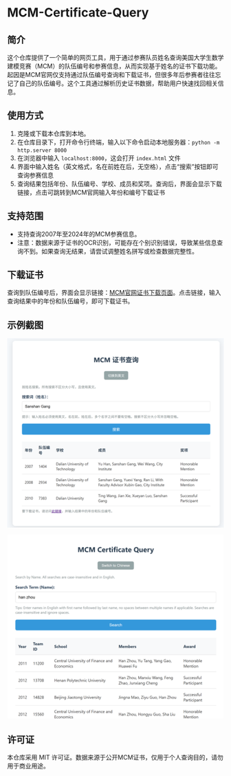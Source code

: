 # MCM-Certificate-Query

## 简介

这个仓库提供了一个简单的网页工具，用于通过参赛队员姓名查询美国大学生数学建模竞赛（MCM）的队伍编号和参赛信息，从而实现基于姓名的证书下载功能。起因是MCM官网仅支持通过队伍编号查询和下载证书，但很多年后参赛者往往忘记了自己的队伍编号。这个工具通过解析历史证书数据，帮助用户快速找回相关信息。

## 使用方式

1. 克隆或下载本仓库到本地。 
2. 在仓库目录下，打开命令行终端，输入以下命令启动本地服务器：`python -m http.server 8000`
3. 在浏览器中输入 `localhost:8000`，这会打开 `index.html` 文件
4. 界面中输入姓名（英文格式，名在前姓在后，无空格），点击“搜索”按钮即可查询参赛信息
5. 查询结果包括年份、队伍编号、学校、成员和奖项。查询后，界面会显示下载链接，点击可跳转到MCM官网输入年份和编号下载证书

## 支持范围

- 支持查询2007年至2024年的MCM参赛信息。 
- 注意：数据来源于证书的OCR识别，可能存在个别识别错误，导致某些信息查询不到。如果查询无结果，请尝试调整姓名拼写或检查数据完整性。

## 下载证书

查询到队伍编号后，界面会显示链接：[MCM官网证书下载页面](https://www.contest.comap.com/Certform/index.html)。点击链接，输入查询结果中的年份和队伍编号，即可下载证书。

## 示例截图



![示例一](images/example1.png)

![示例二](./images/example2.png)

## 许可证

本仓库采用 MIT 许可证。数据来源于公开MCM证书，仅用于个人查询目的，请勿用于商业用途。